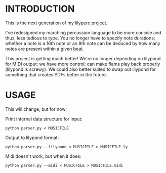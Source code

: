 INTRODUCTION
====

This is the next generation of my [lilyperc project](http://github.com/alanszlosek/lilyperc).

I've redesigned my marching percussion language to be more concise and thus, less tedious to type. You no longer have to specify note durations; whether a note is a 16th note or an 8th note can be deduced by how many notes are present within a given beat.

This project is getting much better! We're no longer depending on lilypond for MIDI output: we have more control; can make flams play back properly (lilypond is screwy). We could also better suited to swap out lilypond for something that creates PDFs better in the future.


USAGE
====

This will change, but for now:

Print internal data structure for input:

	python parser.py < MUSICFILE

Output to lilypond format:

	python parser.py --lilypond < MUSICFILE > MUSICFILE.ly

Midi doesn't work, but when it does:

	python parser.py --midi < MUSICFILE > MUSICFILE.midi
